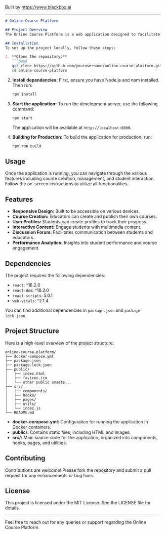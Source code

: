 
Built by https://www.blackbox.ai

---

```markdown
# Online Course Platform

## Project Overview
The Online Course Platform is a web application designed to facilitate the creation and management of online courses. It allows educators to create courses, manage content, and engage with students through a user-friendly interface built with React.

## Installation
To set up the project locally, follow these steps:

1. **Clone the repository:**
   ```bash
   git clone https://github.com/yourusername/online-course-platform.git
   cd online-course-platform
   ```

2. **Install dependencies:**
   First, ensure you have Node.js and npm installed. Then run:
   ```bash
   npm install
   ```

3. **Start the application:**
   To run the development server, use the following command:
   ```bash
   npm start
   ```
   The application will be available at `http://localhost:8000`.

4. **Building for Production:**
   To build the application for production, run:
   ```bash
   npm run build
   ```

## Usage
Once the application is running, you can navigate through the various features including course creation, management, and student interaction. Follow the on-screen instructions to utilize all functionalities. 

## Features
- **Responsive Design:** Built to be accessible on various devices.
- **Course Creation:** Educators can create and publish their own courses.
- **User Profiles:** Students can create profiles to track their progress.
- **Interactive Content:** Engage students with multimedia content.
- **Discussion Forum:** Facilitates communication between students and educators.
- **Performance Analytics:** Insights into student performance and course engagement.

## Dependencies
The project requires the following dependencies:
- `react`: ^18.2.0
- `react-dom`: ^18.2.0
- `react-scripts`: 5.0.1
- `web-vitals`: ^2.1.4

You can find additional dependencies in `package.json` and `package-lock.json`.

## Project Structure
Here is a high-level overview of the project structure:

```
online-course-platform/
├── docker-compose.yml
├── package.json
├── package-lock.json
├── public/
│   ├── index.html
│   ├── favicon.ico
│   └── other public assets...
├── src/
│   ├── components/
│   ├── hooks/
│   ├── pages/
│   ├── utils/
│   └── index.js
└── README.md
```

- **docker-compose.yml:** Configuration for running the application in Docker containers.
- **public/:** Contains static files, including HTML and images.
- **src/:** Main source code for the application, organized into components, hooks, pages, and utilities.

## Contributing
Contributions are welcome! Please fork the repository and submit a pull request for any enhancements or bug fixes.

## License
This project is licensed under the MIT License. See the LICENSE file for details.

---

Feel free to reach out for any queries or support regarding the Online Course Platform.
```